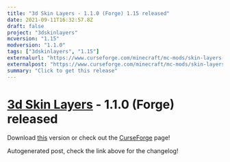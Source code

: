 ```yaml
---
title: "3d Skin Layers - 1.1.0 (Forge) 1.15 released"
date: 2021-09-11T16:32:57.8Z
draft: false
project: "3dskinlayers"
mcversion: "1.15"
modversion: "1.1.0"
tags: ["3dskinlayers", "1.15"]
externalurl: "https://www.curseforge.com/minecraft/mc-mods/skin-layers-3d/files/3456570"
externalpost: "https://www.curseforge.com/minecraft/mc-mods/skin-layers-3d/files/3456570"
summary: "Click to get this release"
---
```

# [3d Skin Layers](/project/3dskinlayers) - 1.1.0 (Forge) released
Download [this](https://www.curseforge.com/minecraft/mc-mods/skin-layers-3d/files/3456570) version or check out the [CurseForge](https://www.curseforge.com/minecraft/mc-mods/skin-layers-3d) page!

Autogenerated post, check the link above for the changelog!
